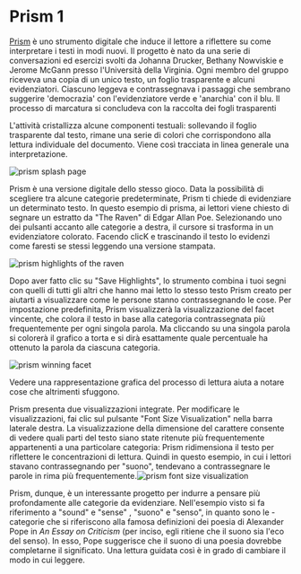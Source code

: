 # Prism 1

[Prism](http://prism.scholarslab.org) è uno strumento digitale che induce il lettore  a riflettere su come interpretare i testi in modi nuovi. Il progetto è nato da una serie di conversazioni ed esercizi svolti da Johanna Drucker, Bethany Nowviskie e Jerome McGann presso l'Università della Virginia. Ogni membro del gruppo riceveva una copia di un unico testo, un foglio trasparente e alcuni evidenziatori. Ciascuno leggeva  e contrassegnava i passaggi che sembrano suggerire 'democrazia' con l'evidenziatore verde e 'anarchia' con il blu. Il processo di marcatura si concludeva con la raccolta dei fogli trasparenti

L'attività cristallizza alcune componenti testuali:  sollevando il foglio trasparente dal testo, rimane una serie di colori che corrispondono alla  lettura individuale del documento. Viene così tracciata in linea generale una interpretazione.

![prism splash page](../assets/close-reading/prism-splash-page.jpg)

Prism è una versione digitale dello stesso gioco. Data la possibilità di scegliere tra alcune categorie predeterminate, Prism ti chiede di evidenziare un determinato testo. In questo esempio di prisma, ai lettori viene chiesto di segnare un estratto da "The Raven" di Edgar Allan Poe. Selezionando uno dei pulsanti accanto alle categorie a destra, il cursore si trasforma in un evidenziatore colorato. Facendo clicK e trascinando il testo lo evidenzi come faresti se stessi leggendo una versione stampata.

![prism highlights of the raven](../assets/close-reading/prism-raven-highlights.jpg)

Dopo aver fatto clic su "Save Highlights", lo strumento combina i tuoi segni con quelli di tutti gli altri che hanno mai letto lo stesso testo Prism creato per aiutarti a visualizzare come le persone stanno contrassegnando le cose. Per impostazione predefinita, Prism visualizzerà la visualizzazione del facet vincente, che colora il testo in base alla categoria contrassegnata più frequentemente per ogni singola parola. Ma cliccando su una singola parola si colorerà il grafico a torta e si dirà esattamente quale percentuale ha ottenuto la parola da ciascuna categoria.

![prism winning facet](../assets/close-reading/prism-raven-winning-facet.jpg)&#x20;

Vedere una rappresentazione grafica del processo di lettura aiuta a notare cose che altrimenti sfuggono.&#x20;

Prism presenta due visualizzazioni integrate. Per modificare le visualizzazioni, fai clic sul pulsante "Font Size Visualization" nella barra laterale destra. La visualizzazione della dimensione del carattere consente di vedere quali parti del testo siano state ritenute più frequentemente appartenenti a una particolare categoria: Prism ridimensiona il testo per riflettere le concentrazioni di lettura. Quindi in questo esempio, in cui i lettori stavano contrassegnando per "suono", tendevano a contrassegnare le parole in rima più frequentemente.![prism font size visualization](../assets/close-reading/prism-raven-font-size.jpg)&#x20;

Prism, dunque, è un interessante progetto per indurre a pensare più profondamente alle categorie da evidenziare. Nell'esempio visto si fa riferimento a "sound" e "sense" , "suono" e "senso", in quanto sono le  - categorie che si riferiscono alla famosa definizioni dei poesia  di Alexander Pope in _An Essay on Criticism_ (per inciso, egli ritiene che il suono sia l'eco del senso). In esso, Pope suggerisce che il suono di una poesia dovrebbe completarne il significato. Una lettura guidata così è in grado di cambiare il modo in cui leggere.
